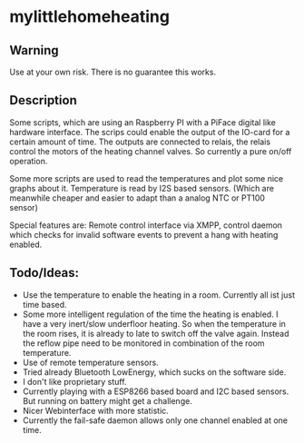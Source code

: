 # mylittlehomeheating

## Warning

Use at your own risk. There is no guarantee this works. 

## Description

Some scripts, which are using an Raspberry PI with a PiFace digital like hardware interface. The scrips could enable the 
output of the IO-card for a certain amount of time.  The outputs are connected to relais, the relais control the motors of 
the heating channel valves. So currently a pure on/off operation. 

Some more scripts are used to read the temperatures and plot some nice graphs about it. Temperature is read by I2S based sensors. 
(Which are meanwhile cheaper and easier to adapt than a analog NTC or PT100 sensor)

Special features are: Remote control interface via XMPP, control daemon which checks for invalid software events to prevent a 
hang with heating enabled. 

## Todo/Ideas:

* Use the temperature to enable the heating in a room. Currently all ist just time based.
* Some more intelligent regulation of the time the heating is enabled. I have a very inert/slow underfloor heating. So when 
the temperature in the room rises, it is already to late to switch off the valve again. Instead the reflow pipe need to be
monitored in combination of the room temperature. 
* Use of remote temperature sensors. 
 * Tried already Bluetooth LowEnergy, which sucks on the software side.
 * I don't like proprietary stuff.
 * Currently playing with a ESP8266 based board and I2C based sensors. But running on battery might get a challenge.
* Nicer Webinterface with more statistic.
* Currently the fail-safe daemon allows only one channel enabled at one time. 

